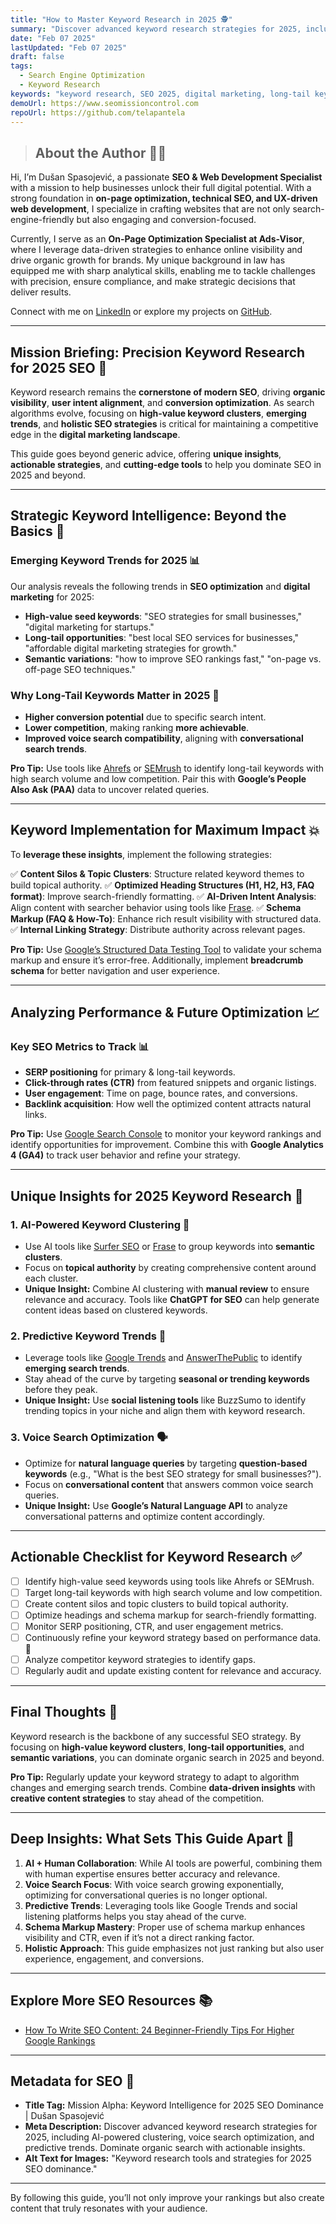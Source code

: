 ```yaml
---
title: "How to Master Keyword Research in 2025 🕵️"
summary: "Discover advanced keyword research strategies for 2025, including AI-powered clustering, voice search optimization, and predictive trends. Learn how to dominate organic search with precision targeting and actionable insights."
date: "Feb 07 2025"
lastUpdated: "Feb 07 2025"
draft: false
tags:
  - Search Engine Optimization
  - Keyword Research
keywords: "keyword research, SEO 2025, digital marketing, long-tail keywords, semantic SEO, topic clusters, schema markup, voice search optimization"
demoUrl: https://www.seomissioncontrol.com
repoUrl: https://github.com/telapantela
---
```


> ## **About the Author 👨‍💻**

Hi, I’m Dušan Spasojević, a passionate **SEO & Web Development Specialist** with a mission to help businesses unlock their full digital potential. With a strong foundation in **on-page optimization, technical SEO, and UX-driven web development**, I specialize in crafting websites that are not only search-engine-friendly but also engaging and conversion-focused.

Currently, I serve as an **On-Page Optimization Specialist at Ads-Visor**, where I leverage data-driven strategies to enhance online visibility and drive organic growth for brands. My unique background in law has equipped me with sharp analytical skills, enabling me to tackle challenges with precision, ensure compliance, and make strategic decisions that deliver results.

Connect with me on [LinkedIn](www.linkedin.com/in/dušan-spasojević-99093b281) or explore my projects on [GitHub](https://github.com/Telapantela).

---

## **Mission Briefing: Precision Keyword Research for 2025 SEO 🎯**

Keyword research remains the **cornerstone of modern SEO**, driving **organic visibility**, **user intent alignment**, and **conversion optimization**. As search algorithms evolve, focusing on **high-value keyword clusters**, **emerging trends**, and **holistic SEO strategies** is critical for maintaining a competitive edge in the **digital marketing landscape**.

This guide goes beyond generic advice, offering **unique insights**, **actionable strategies**, and **cutting-edge tools** to help you dominate SEO in 2025 and beyond.

---

## **Strategic Keyword Intelligence: Beyond the Basics 🧠**

### **Emerging Keyword Trends for 2025 📊**

Our analysis reveals the following trends in **SEO optimization** and **digital marketing** for 2025:

- **High-value seed keywords**: "SEO strategies for small businesses," "digital marketing for startups."
- **Long-tail opportunities**: "best local SEO services for businesses," "affordable digital marketing strategies for growth."
- **Semantic variations**: "how to improve SEO rankings fast," "on-page vs. off-page SEO techniques."

### **Why Long-Tail Keywords Matter in 2025 🎯**

- **Higher conversion potential** due to specific search intent.
- **Lower competition**, making ranking **more achievable**.
- **Improved voice search compatibility**, aligning with **conversational search trends**.

**Pro Tip:** Use tools like [Ahrefs](https://ahrefs.com) or [SEMrush](https://www.semrush.com) to identify long-tail keywords with high search volume and low competition. Pair this with **Google’s People Also Ask (PAA)** data to uncover related queries.

---

## **Keyword Implementation for Maximum Impact 💥**

To **leverage these insights**, implement the following strategies:

✅ **Content Silos & Topic Clusters**: Structure related keyword themes to build topical authority.
✅ **Optimized Heading Structures (H1, H2, H3, FAQ format)**: Improve search-friendly formatting.
✅ **AI-Driven Intent Analysis**: Align content with searcher behavior using tools like [Frase](https://www.frase.io).
✅ **Schema Markup (FAQ & How-To)**: Enhance rich result visibility with structured data.
✅ **Internal Linking Strategy**: Distribute authority across relevant pages.

**Pro Tip:** Use [Google’s Structured Data Testing Tool](https://search.google.com/structured-data/testing-tool) to validate your schema markup and ensure it’s error-free. Additionally, implement **breadcrumb schema** for better navigation and user experience.

---

## **Analyzing Performance & Future Optimization 📈**

### **Key SEO Metrics to Track 📊**

- **SERP positioning** for primary & long-tail keywords.
- **Click-through rates (CTR)** from featured snippets and organic listings.
- **User engagement**: Time on page, bounce rates, and conversions.
- **Backlink acquisition**: How well the optimized content attracts natural links.

**Pro Tip:** Use [Google Search Console](https://search.google.com/search-console) to monitor your keyword rankings and identify opportunities for improvement. Combine this with **Google Analytics 4 (GA4)** to track user behavior and refine your strategy.

---

## **Unique Insights for 2025 Keyword Research 🔮**

### 1. **AI-Powered Keyword Clustering 🤖**

- Use AI tools like [Surfer SEO](https://surferseo.com) or [Frase](https://www.frase.io) to group keywords into **semantic clusters**.
- Focus on **topical authority** by creating comprehensive content around each cluster.
- **Unique Insight:** Combine AI clustering with **manual review** to ensure relevance and accuracy. Tools like **ChatGPT for SEO** can help generate content ideas based on clustered keywords.

### 2. **Predictive Keyword Trends 🔮**

- Leverage tools like [Google Trends](https://trends.google.com) and [AnswerThePublic](https://answerthepublic.com) to identify **emerging search trends**.
- Stay ahead of the curve by targeting **seasonal or trending keywords** before they peak.
- **Unique Insight:** Use **social listening tools** like BuzzSumo to identify trending topics in your niche and align them with keyword research.

### 3. **Voice Search Optimization 🗣️**

- Optimize for **natural language queries** by targeting **question-based keywords** (e.g., "What is the best SEO strategy for small businesses?").
- Focus on **conversational content** that answers common voice search queries.
- **Unique Insight:** Use **Google’s Natural Language API** to analyze conversational patterns and optimize content accordingly.

---

## **Actionable Checklist for Keyword Research ✅**

- [ ] Identify high-value seed keywords using tools like Ahrefs or SEMrush.
- [ ] Target long-tail keywords with high search volume and low competition.
- [ ] Create content silos and topic clusters to build topical authority.
- [ ] Optimize headings and schema markup for search-friendly formatting.
- [ ] Monitor SERP positioning, CTR, and user engagement metrics.
- [ ] Continuously refine your keyword strategy based on performance data. 🔄
- [ ] Analyze competitor keyword strategies to identify gaps.
- [ ] Regularly audit and update existing content for relevance and accuracy.

---

## **Final Thoughts 💭**

Keyword research is the backbone of any successful SEO strategy. By focusing on **high-value keyword clusters**, **long-tail opportunities**, and **semantic variations**, you can dominate organic search in 2025 and beyond.

**Pro Tip:** Regularly update your keyword strategy to adapt to algorithm changes and emerging search trends. Combine **data-driven insights** with **creative content strategies** to stay ahead of the competition.

---

## **Deep Insights: What Sets This Guide Apart 🌟**

1. **AI + Human Collaboration**: While AI tools are powerful, combining them with human expertise ensures better accuracy and relevance.
2. **Voice Search Focus**: With voice search growing exponentially, optimizing for conversational queries is no longer optional.
3. **Predictive Trends**: Leveraging tools like Google Trends and social listening platforms helps you stay ahead of the curve.
4. **Schema Markup Mastery**: Proper use of schema markup enhances visibility and CTR, even if it’s not a direct ranking factor.
5. **Holistic Approach**: This guide emphasizes not just ranking but also user experience, engagement, and conversions.

---

## **Explore More SEO Resources 📚**

- [How To Write SEO Content: 24 Beginner-Friendly Tips For Higher Google Rankings](https://www.seomissioncontrol.com/blog/01-seo-content-writing)

---

## **Metadata for SEO 📄**

- **Title Tag:** Mission Alpha: Keyword Intelligence for 2025 SEO Dominance | Dušan Spasojević
- **Meta Description:** Discover advanced keyword research strategies for 2025, including AI-powered clustering, voice search optimization, and predictive trends. Dominate organic search with actionable insights.
- **Alt Text for Images:** "Keyword research tools and strategies for 2025 SEO dominance."

---

By following this guide, you’ll not only improve your rankings but also create content that truly resonates with your audience.
